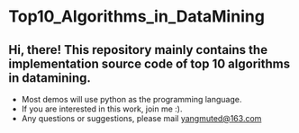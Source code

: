 # Top10_Algorithms_in_DataMining
## Hi, there! This repository mainly contains the implementation source code of top 10 algorithms in datamining. 
   * Most demos will use python as the programming language.
   * If you are interested in this work, join me :).
   * Any questions or suggestions, please mail yangmuted@163.com